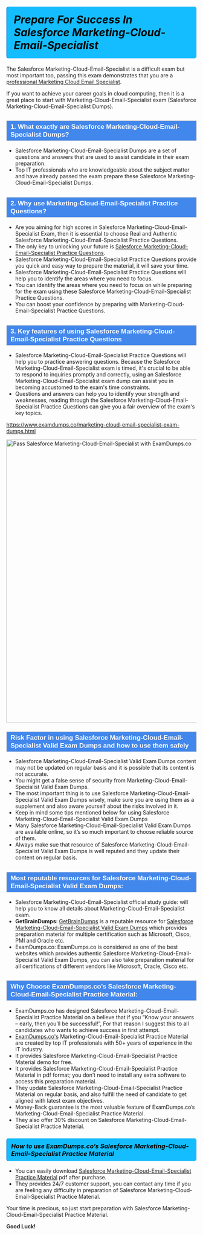 <h1>                <strong><span style="display: block; color: #000000; background: #14BDFF; border: 0.5px solid #AED6F1; border-left: 3px solid #3498DB; padding: .6em; border-radius: 6px;">                     <em>Prepare For Success In Salesforce Marketing-Cloud-Email-Specialist</em>                </span></strong>            </h1>                                    <p>The Salesforce Marketing-Cloud-Email-Specialist is a difficult exam but most important too, passing this exam demonstrates that you are a <a href="https://www.examdumps.co/marketing-cloud-email-specialist-certification-exam-dumps.html">professional Marketing Cloud Email Specialist</a>.</p>                        <p>If you want to achieve your career goals in cloud computing, then it is a great place to start with Marketing-Cloud-Email-Specialist exam (Salesforce Marketing-Cloud-Email-Specialist <span class="exam_variation">Dumps</span>).</p>                        <h2 style="background: #4287ec; border: 1px solid #cccccc; padding: 5px 10px;">                <span style="color: #ffffff;">                    <span style="font-size: 11pt;">                        <span style="line-height: normal;">                            <span style="font-family: Calibri,sans-serif;">                                <strong>                                    <span style="font-size: 13.0pt;">1. What exactly are Salesforce Marketing-Cloud-Email-Specialist <span class="exam_variation">Dumps</span>?</span>                                </strong>                            </span>                        </span>                    </span>                </span>            </h2>                        <ul>                <li>Salesforce Marketing-Cloud-Email-Specialist <span class="exam_variation">Dumps</span> are a set of questions and answers that are used to assist candidate in their exam preparation.</li>                <li>Top IT professionals who are knowledgeable about the subject matter and have already passed the exam prepare these Salesforce Marketing-Cloud-Email-Specialist <span class="exam_variation">Dumps</span>.</li>            </ul>                        <h2 style="background: #4287ec; border: 1px solid #cccccc; padding: 5px 10px;">                <span style="color: #ffffff;">                    <span style="font-size: 11pt;">                        <span style="line-height: normal;">                            <span style="font-family: Calibri,sans-serif;">                                <strong>                                    <span style="font-size: 13.0pt;">2. Why use Marketing-Cloud-Email-Specialist <span class="exam_variation2">Practice Questions</span>?</span>                                </strong>                            </span>                        </span>                    </span>                </span>            </h2>                        <ul>                <li>Are you aiming for high scores in Salesforce Marketing-Cloud-Email-Specialist Exam, then it is essential to choose Real and Authentic Salesforce Marketing-Cloud-Email-Specialist <span class="exam_variation2">Practice Questions</span>. </li>                <li>The only key to unlocking your future is <a href="https://www.examdumps.co/marketing-cloud-email-specialist-exam-dumps.html">Salesforce Marketing-Cloud-Email-Specialist <span class="exam_variation2">Practice Questions</span></a>.</li>                <li>Salesforce Marketing-Cloud-Email-Specialist <span class="exam_variation2">Practice Questions</span> provide you quick and easy way to prepare the material, it will save your time. </li>                <li>Salesforce Marketing-Cloud-Email-Specialist <span class="exam_variation2">Practice Questions</span> will help you to identify the areas where you need to focus.</li>                <li>You can identify the areas where you need to focus on while preparing for the exam using these Salesforce Marketing-Cloud-Email-Specialist <span class="exam_variation2">Practice Questions</span>.</li>                <li>You can boost your confidence by preparing with Marketing-Cloud-Email-Specialist <span class="exam_variation2">Practice Questions</span>.</li>            </ul>                        <h2 style="background: #4287ec; border: 1px solid #cccccc; padding: 5px 10px;">                <span style="color: #ffffff;">                    <span style="font-size: 11pt;">                        <span style="line-height: normal;">                            <span style="font-family: Calibri,sans-serif;">                                <strong>                                    <span style="font-size: 13.0pt;">3. Key features of using Salesforce Marketing-Cloud-Email-Specialist <span class="exam_variation2">Practice Questions</span></span>                                </strong>                            </span>                        </span>                    </span>                </span>            </h2>                        <ul>                <li>Salesforce Marketing-Cloud-Email-Specialist <span class="exam_variation2">Practice Questions</span> will help you to practice answering questions. Because the Salesforce Marketing-Cloud-Email-Specialist exam is timed, it's crucial to be able to                 respond to inquiries promptly and correctly, using an Salesforce Marketing-Cloud-Email-Specialist exam dump                 can assist you in becoming accustomed to the exam's time constraints.</li>                <li>Questions and answers can help you to identify your strength and weaknesses, reading through the Salesforce Marketing-Cloud-Email-Specialist <span class="exam_variation2">Practice Questions</span>                 can give you a fair overview of the exam's key topics.</li>            </ul>                        <p><a href="https://www.examdumps.co/marketing-cloud-email-specialist-exam-dumps.html">https://www.examdumps.co/marketing-cloud-email-specialist-exam-dumps.html</a></p>                        <p><a href="https://www.examdumps.co/"><img src="https://www.examdumps.co//images/banners/big-sale-20-percent-discount-offer-examdumps.jpg" class="postImage" alt="Pass Salesforce Marketing-Cloud-Email-Specialist with ExamDumps.co" width="750"></a></p>                                        <h3 style="background: #4287ec; border: 1px solid #cccccc; padding: 5px 10px;">                <span style="color: #ffffff;">                    <span style="font-size: 11pt;">                        <span style="line-height: normal;">                            <span style="font-family: Calibri,sans-serif;">                                <strong>                                    <span style="font-size: 13.0pt;">Risk Factor in using Salesforce Marketing-Cloud-Email-Specialist <span class="exam_variation3">Valid Exam Dumps</span> and how to use them safely</span>                                </strong>                            </span>                        </span>                    </span>                </span>            </h3>                        <ul>                <li>Salesforce Marketing-Cloud-Email-Specialist <span class="exam_variation3">Valid Exam Dumps</span> content may not be updated on regular basis and it is possible that its content is not accurate.</li>                <li>You might get a false sense of security from Marketing-Cloud-Email-Specialist <span class="exam_variation3">Valid Exam Dumps</span>.</li>                <li>The most important thing is to use Salesforce Marketing-Cloud-Email-Specialist <span class="exam_variation3">Valid Exam Dumps</span> wisely, make sure you are using them as a supplement and also aware yourself about the risks involved in it.</li>                <li>Keep in mind some tips mentioned below for using Salesforce Marketing-Cloud-Email-Specialist <span class="exam_variation3">Valid Exam Dumps</span></li>                <li>Many Salesforce Marketing-Cloud-Email-Specialist <span class="exam_variation3">Valid Exam Dumps</span> are available online, so it’s so much important to choose reliable source of them.</li>                <li>Always make sue that resource of Salesforce Marketing-Cloud-Email-Specialist <span class="exam_variation3">Valid Exam Dumps</span> is well reputed and they update their content on regular basis.</li>            </ul>                                    <h2 style="background: #4287ec; border: 1px solid #cccccc; padding: 5px 10px;">                <span style="color: #ffffff;">                    <span style="font-size: 11pt;">                        <span style="line-height: normal;">                            <span style="font-family: Calibri,sans-serif;">                                <strong>                                    <span style="font-size: 13.0pt;">Most reputable resources for Salesforce Marketing-Cloud-Email-Specialist <span class="exam_variation3">Valid Exam Dumps</span>:</span>                                </strong>                            </span>                        </span>                    </span>                </span>            </h2>                        <ul>                <li>Salesforce Marketing-Cloud-Email-Specialist official study guide: will help you to know all details about Marketing-Cloud-Email-Specialist exam.</li>                <li><strong>GetBrainDumps: </strong> <a href="https://www.getbraindumps.com/">GetBrainDumps</a> is a reputable resource for <a href="https://www.examdumps.co/salesforce-exam-dumps.html">Salesforce Marketing-Cloud-Email-Specialist <span class="exam_variation3">Valid Exam Dumps</span></a> which provides preparation material for                 multiple certification such as Microsoft, Cisco, PMI and Oracle etc.</li>                <li>ExamDumps.co: ExamDumps.co is considered as one of the best websites which provides authentic Salesforce Marketing-Cloud-Email-Specialist <span class="exam_variation3">Valid Exam Dumps</span>, you can also                 take preparation material for all certifications of different vendors like Microsoft, Oracle, Cisco etc.</li>            </ul>                        <h2 style="background: #4287ec; border: 1px solid #cccccc; padding: 5px 10px;">                <span style="color: #ffffff;">                    <span style="font-size: 11pt;">                        <span style="line-height: normal;">                            <span style="font-family: Calibri,sans-serif;">                                <strong>                                    <span style="font-size: 13.0pt;">Why Choose ExamDumps.co’s Salesforce Marketing-Cloud-Email-Specialist <span class="exam_variation4">Practice Material</span>:</span>                                </strong>                            </span>                        </span>                    </span>                </span>            </h2>                        <ul>                <li>ExamDumps.co has designed Salesforce Marketing-Cloud-Email-Specialist <span class="exam_variation4">Practice Material</span> on a believe that if you “Know your answers – early, then you’ll be successful!”, For that reason I suggest this to all candidates who wants to achieve success in first attempt.</li>                <li><a href="https://www.examdumps.co/">ExamDumps.co's</a> Marketing-Cloud-Email-Specialist <span class="exam_variation4">Practice Material</span> are created by top IT professionals with 50+ years of experience in the IT industry.</li>                <li>It provides Salesforce Marketing-Cloud-Email-Specialist <span class="exam_variation4">Practice Material</span> demo for free. </li>                <li>It provides Salesforce Marketing-Cloud-Email-Specialist <span class="exam_variation4">Practice Material</span> in pdf format; you don’t need to install any extra software to access this preparation material.</li>                <li>They update Salesforce Marketing-Cloud-Email-Specialist <span class="exam_variation4">Practice Material</span> on regular basis, and also fulfill the need of candidate to get aligned with latest exam objectives.</li>                <li>Money-Back guarantee is the most valuable feature of ExamDumps.co’s Marketing-Cloud-Email-Specialist <span class="exam_variation4">Practice Material</span>. </li>                <li>They also offer 30% discount on Salesforce Marketing-Cloud-Email-Specialist <span class="exam_variation4">Practice Material</span>.</li>            </ul>                        <h3>                <strong>                    <span style="display: block; color: #000000; background: #14BDFF; border: 0.5px solid #AED6F1; border-left: 3px solid #3498DB; padding: .6em; border-radius: 6px;">                        <em>How to use ExamDumps.co’s Salesforce Marketing-Cloud-Email-Specialist <span class="exam_variation4">Practice Material</span></em>                    </span>                </strong>            </h3>                        <ul>                <li>You can easily download <a href="https://www.examdumps.co/marketing-cloud-email-specialist-exam-dumps.html">Salesforce Marketing-Cloud-Email-Specialist <span class="exam_variation4">Practice Material</span></a> pdf after purchase.</li>                <li>They provides 24/7 customer support, you can contact any time if you are feeling any difficulty in preparation of Salesforce Marketing-Cloud-Email-Specialist <span class="exam_variation4">Practice Material</span>.</li>            </ul>                        <p>Your time is precious, so just start preparation with Salesforce Marketing-Cloud-Email-Specialist <span class="exam_variation4">Practice Material</span>. </p>            <p><strong>Good Luck!</strong></p>        
